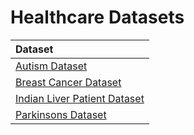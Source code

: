 # Healthcare Datasets

| Dataset |
| :---    |
| [Autism Dataset](./autism.csv) |
| [Breast Cancer Dataset](./breast_cancer.csv) |
| [Indian Liver Patient Dataset](./indian-liver-patient-dataset.csv) |
| [Parkinsons Dataset](./parkinsons.csv) |
